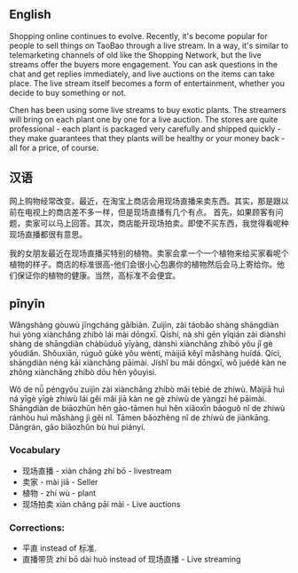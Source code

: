 
## English

Shopping online continues to evolve. Recently, it's become popular for people to sell things on TaoBao through a live stream. In a way, it's similar to telemarketing channels of old like the Shopping Network, but the live streams offer the buyers more engagement. You can ask questions in the chat and get replies immediately, and live auctions on the items can take place. The live stream itself becomes a form of entertainment, whether you decide to buy something or not.

Chen has been using some live streams to buy exotic plants. The streamers will bring on each plant one by one for a live auction. The stores are quite professional - each plant is packaged very carefully and shipped quickly - they make guarantees that they plants will be healthy or your money back - all for a price, of course.

## 汉语

网上购物经常改变。最近，在淘宝上商店会用现场直播来卖东西。其实，那是跟以前在电视上的商店差不多一样，但是现场直播有几个有点。 首先，如果顾客有问题，卖家可以马上回答。其次，商店能开现场拍卖。即使不买东西，我觉得看呢种现场直播都很有意思。

我的女朋友最近在现场直播买特别的植物。卖家会拿一个一个植物来给买家看呢个植物的样子。商店的标准很高-他们会很小心包裹你的植物然后会马上寄给你。他们保证你的植物的健康。当然，高标准不会便宜。

## pīnyīn

Wǎngshàng gòuwù jīngcháng gǎibiàn. Zuìjìn, zài táobǎo shàng shāngdiàn huì yòng xiànchǎng zhíbò lái mài dōngxī. Qíshí, nà shì gēn yǐqián zài diànshì shàng de shāngdiàn chàbùduō yīyàng, dànshì xiànchǎng zhíbò yǒu jǐ gè yǒudiǎn. Shǒuxiān, rúguǒ gùkè yǒu wèntí, màijiā kěyǐ mǎshàng huídá. Qícì, shāngdiàn néng kāi xiànchǎng pāimài. Jíshǐ bu mǎi dōngxī, wǒ juédé kàn ne zhǒng xiànchǎng zhíbò dōu hěn yǒuyìsi. 

Wǒ de nǚ péngyǒu zuìjìn zài xiànchǎng zhíbò mǎi tèbié de zhíwù. Màijiā huì ná yīgè yīgè zhíwù lái gěi mǎi jiā kàn ne gè zhíwù de yàngzi hé pāimài. Shāngdiàn de biāozhǔn hěn gāo-tāmen huì hěn xiǎoxīn bāoguǒ nǐ de zhíwù ránhòu huì mǎshàng jì gěi nǐ. Tāmen bǎozhèng nǐ de zhíwù de jiànkāng. Dāngrán, gāo biāozhǔn bù huì piányí.

### Vocabulary

- 现场直播 - xiàn chǎng zhí bō - livestream
- 卖家 - mài jiā - Seller
- 植物 - zhí wù - plant
- 现场拍卖 xiàn chǎng pāi mài - Live auctions

### Corrections:

- 平直 instead of 标准.
- 直播带货 zhí bō dài huò instead of 现场直播 - Live streaming